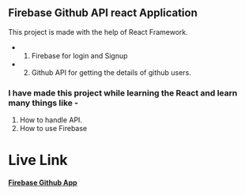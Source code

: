 ## Firebase Github API react Application

This project is made with the help of React Framework.


- 1. Firebase for login and Signup

- 2. Github API for getting the details of github users.



### I have made this project while learning the React and learn many things like -

1. How to handle API.
2. How to use Firebase
>

# Live Link

#### [Firebase Github App](https://firebasegithub.netlify.app/)

